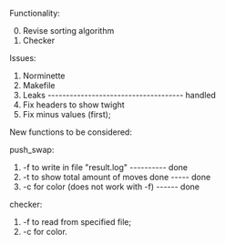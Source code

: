 Functionality:

0. Revise sorting algorithm
1. Checker

Issues:

1. Norminette
2. Makefile
3. Leaks ------------------------------------- handled
4. Fix headers to show twight
5. Fix minus values (first);

New functions to be considered:

push_swap:
1. -f to write in file "result.log" ---------- done
2. -t to show total amount of moves done ----- done
3. -c for color (does not work with -f) ------ done

checker:
1. -f to read from specified file;
2. -c for color.